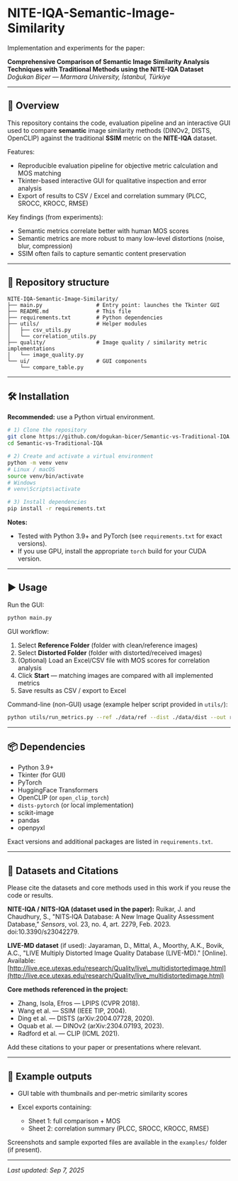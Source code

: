 # NITE-IQA-Semantic-Image-Similarity

Implementation and experiments for the paper:

**Comprehensive Comparison of Semantic Image Similarity Analysis Techniques with Traditional Methods using the NITE-IQA Dataset**
*Doğukan Biçer — Marmara University, İstanbul, Türkiye*

---

## 🚀 Overview

This repository contains the code, evaluation pipeline and an interactive GUI used to compare **semantic** image similarity methods (DINOv2, DISTS, OpenCLIP) against the traditional **SSIM** metric on the **NITE-IQA** dataset.

Features:

* Reproducible evaluation pipeline for objective metric calculation and MOS matching
* Tkinter-based interactive GUI for qualitative inspection and error analysis
* Export of results to CSV / Excel and correlation summary (PLCC, SROCC, KROCC, RMSE)

Key findings (from experiments):

* Semantic metrics correlate better with human MOS scores
* Semantic metrics are more robust to many low-level distortions (noise, blur, compression)
* SSIM often fails to capture semantic content preservation

---

## 📁 Repository structure

```
NITE-IQA-Semantic-Image-Similarity/
├── main.py                 # Entry point: launches the Tkinter GUI
├── README.md               # This file
├── requirements.txt        # Python dependencies
├── utils/                  # Helper modules
│   ├── csv_utils.py
│   └── correlation_utils.py
├── quality/                # Image quality / similarity metric implementations
│   └── image_quality.py
└── ui/                     # GUI components
    └── compare_table.py
```

---

## 🛠️ Installation

**Recommended:** use a Python virtual environment.

```bash
# 1) Clone the repository
git clone https://github.com/dogukan-bicer/Semantic-vs-Traditional-IQA.git
cd Semantic-vs-Traditional-IQA

# 2) Create and activate a virtual environment
python -m venv venv
# Linux / macOS
source venv/bin/activate
# Windows
# venv\Scripts\activate

# 3) Install dependencies
pip install -r requirements.txt
```

**Notes:**

* Tested with Python 3.9+ and PyTorch (see `requirements.txt` for exact versions).
* If you use GPU, install the appropriate `torch` build for your CUDA version.

---

## ▶️ Usage

Run the GUI:

```bash
python main.py
```

GUI workflow:

1. Select **Reference Folder** (folder with clean/reference images)
2. Select **Distorted Folder** (folder with distorted/received images)
3. (Optional) Load an Excel/CSV file with MOS scores for correlation analysis
4. Click **Start** — matching images are compared with all implemented metrics
5. Save results as CSV / export to Excel

Command-line (non-GUI) usage (example helper script provided in `utils/`):

```bash
python utils/run_metrics.py --ref ./data/ref --dist ./data/dist --out results.csv
```

---

## 📦 Dependencies

* Python 3.9+
* Tkinter (for GUI)
* PyTorch
* HuggingFace Transformers
* OpenCLIP (or `open_clip_torch`)
* `dists-pytorch` (or local implementation)
* scikit-image
* pandas
* openpyxl

Exact versions and additional packages are listed in `requirements.txt`.

---

## 📖 Datasets and Citations

Please cite the datasets and core methods used in this work if you reuse the code or results.

**NITE-IQA / NITS-IQA (dataset used in the paper):**
Ruikar, J. and Chaudhury, S., "NITS‑IQA Database: A New Image Quality Assessment Database," *Sensors*, vol. 23, no. 4, art. 2279, Feb. 2023. doi:10.3390/s23042279.

**LIVE-MD dataset** (if used): Jayaraman, D., Mittal, A., Moorthy, A.K., Bovik, A.C., "LIVE Multiply Distorted Image Quality Database (LIVE-MD)." \[Online]. Available: [http://live.ece.utexas.edu/research/Quality/live\_multidistortedimage.html](http://live.ece.utexas.edu/research/Quality/live_multidistortedimage.html)

**Core methods referenced in the project:**

* Zhang, Isola, Efros — LPIPS (CVPR 2018).
* Wang et al. — SSIM (IEEE TIP, 2004).
* Ding et al. — DISTS (arXiv:2004.07728, 2020).
* Oquab et al. — DINOv2 (arXiv:2304.07193, 2023).
* Radford et al. — CLIP (ICML 2021).

Add these citations to your paper or presentations where relevant.

---

## 🧪 Example outputs

* GUI table with thumbnails and per-metric similarity scores
* Excel exports containing:

  * Sheet 1: full comparison + MOS
  * Sheet 2: correlation summary (PLCC, SROCC, KROCC, RMSE)

Screenshots and sample exported files are available in the `examples/` folder (if present).

---


*Last updated: Sep 7, 2025*
